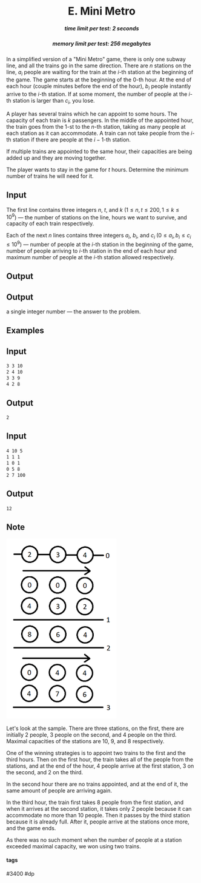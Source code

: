 <h1 style='text-align: center;'> E. Mini Metro</h1>

<h5 style='text-align: center;'>time limit per test: 2 seconds</h5>
<h5 style='text-align: center;'>memory limit per test: 256 megabytes</h5>

In a simplified version of a "Mini Metro" game, there is only one subway line, and all the trains go in the same direction. There are $n$ stations on the line, $a_i$ people are waiting for the train at the $i$-th station at the beginning of the game. The game starts at the beginning of the $0$-th hour. At the end of each hour (couple minutes before the end of the hour), $b_i$ people instantly arrive to the $i$-th station. If at some moment, the number of people at the $i$-th station is larger than $c_i$, you lose.

A player has several trains which he can appoint to some hours. The capacity of each train is $k$ passengers. In the middle of the appointed hour, the train goes from the $1$-st to the $n$-th station, taking as many people at each station as it can accommodate. A train can not take people from the $i$-th station if there are people at the $i-1$-th station.

If multiple trains are appointed to the same hour, their capacities are being added up and they are moving together.

The player wants to stay in the game for $t$ hours. Determine the minimum number of trains he will need for it.

## Input

The first line contains three integers $n$, $t$, and $k$ ($1 \leq n, t \leq 200, 1 \leq k \leq 10^9$) — the number of stations on the line, hours we want to survive, and capacity of each train respectively.

Each of the next $n$ lines contains three integers $a_i$, $b_i$, and $c_i$ ($0 \leq a_i, b_i \leq c_i \leq 10^9$) — number of people at the $i$-th station in the beginning of the game, number of people arriving to $i$-th station in the end of each hour and maximum number of people at the $i$-th station allowed respectively.

## Output

## Output

 a single integer number — the answer to the problem.

## Examples

## Input


```
3 3 10  
2 4 10  
3 3 9  
4 2 8  

```
## Output


```
2  

```
## Input


```
4 10 5  
1 1 1  
1 0 1  
0 5 8  
2 7 100  

```
## Output


```
12  

```
## Note

![](images/bfa11d535d9fc44e73f6f8280d06436e4e327753.png)

Let's look at the sample. There are three stations, on the first, there are initially 2 people, 3 people on the second, and 4 people on the third. Maximal capacities of the stations are 10, 9, and 8 respectively.

One of the winning strategies is to appoint two trains to the first and the third hours. Then on the first hour, the train takes all of the people from the stations, and at the end of the hour, 4 people arrive at the first station, 3 on the second, and 2 on the third.

In the second hour there are no trains appointed, and at the end of it, the same amount of people are arriving again.

In the third hour, the train first takes 8 people from the first station, and when it arrives at the second station, it takes only 2 people because it can accommodate no more than 10 people. Then it passes by the third station because it is already full. After it, people arrive at the stations once more, and the game ends.

As there was no such moment when the number of people at a station exceeded maximal capacity, we won using two trains.



#### tags 

#3400 #dp 
